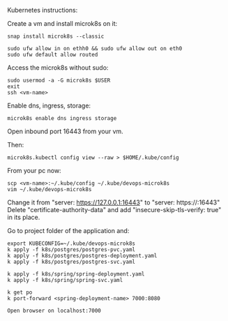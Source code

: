 Kubernetes instructions:

Create a vm and install microk8s on it:

	snap install microk8s --classic
	
	sudo ufw allow in on ethh0 && sudo ufw allow out on eth0
	sudo ufw default allow routed



Access the microk8s without sudo:

	sudo usermod -a -G microk8s $USER
	exit
	ssh <vm-name>

Enable dns, ingress, storage:

	microk8s enable dns ingress storage

Open inbound port 16443 from your vm.

Then:

	microk8s.kubectl config view --raw > $HOME/.kube/config

From your pc now:

	scp <vm-name>:~/.kube/config ~/.kube/devops-microk8s
	vim ~/.kube/devops-microk8s

Change it from "server: https://127.0.0.1:16443" to "server: https://<server-name-ip>:16443"
Delete "certificate-authority-data" and add "insecure-skip-tls-verify: true" in its place.

Go to project folder of the application and:

	export KUBECONFIG=~/.kube/devops-microk8s
	k apply -f k8s/postgres/postgres-pvc.yaml
	k apply -f k8s/postgres/postgres-deployment.yaml
	k apply -f k8s/postgres/postgres-svc.yaml
	
	k apply -f k8s/spring/spring-deployment.yaml
	k apply -f k8s/spring/spring-svc.yaml
	
	k get po
	k port-forward <spring-deployment-name> 7000:8080

	Open browser on localhost:7000

